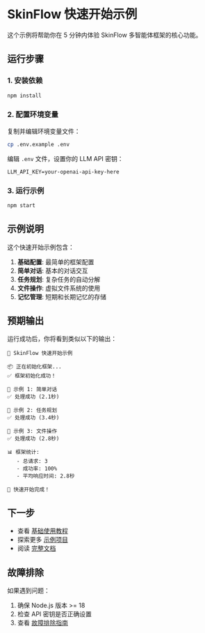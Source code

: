 # SkinFlow 快速开始示例

这个示例将帮助你在 5 分钟内体验 SkinFlow 多智能体框架的核心功能。

## 运行步骤

### 1. 安装依赖

```bash
npm install
```

### 2. 配置环境变量

复制并编辑环境变量文件：

```bash
cp .env.example .env
```

编辑 `.env` 文件，设置你的 LLM API 密钥：

```env
LLM_API_KEY=your-openai-api-key-here
```

### 3. 运行示例

```bash
npm start
```

## 示例说明

这个快速开始示例包含：

1. **基础配置**: 最简单的框架配置
2. **简单对话**: 基本的对话交互
3. **任务规划**: 复杂任务的自动分解
4. **文件操作**: 虚拟文件系统的使用
5. **记忆管理**: 短期和长期记忆的存储

## 预期输出

运行成功后，你将看到类似以下的输出：

```
🚀 SkinFlow 快速开始示例

📦 正在初始化框架...
✅ 框架初始化成功！

🧪 示例 1: 简单对话
✅ 处理成功 (2.1秒)

🧪 示例 2: 任务规划  
✅ 处理成功 (3.4秒)

🧪 示例 3: 文件操作
✅ 处理成功 (2.8秒)

📊 框架统计:
   - 总请求: 3
   - 成功率: 100%
   - 平均响应时间: 2.8秒

🎉 快速开始完成！
```

## 下一步

- 查看 [基础使用教程](../../docs/basic-usage.md)
- 探索更多 [示例项目](../)
- 阅读 [完整文档](../../docs/)

## 故障排除

如果遇到问题：

1. 确保 Node.js 版本 >= 18
2. 检查 API 密钥是否正确设置
3. 查看 [故障排除指南](../../docs/troubleshooting.md)
